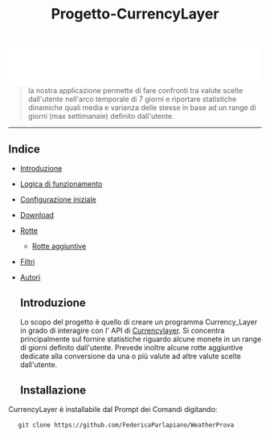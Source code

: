 <h1 align="center"> Progetto-CurrencyLayer</h1>
<h1 align="center"> <img src="currencylayer_logo.png"
  width=auto
  height=auto
  style="float:left;"> 
      </h1>
      
>la nostra applicazione permette di fare  confronti tra valute scelte dall'utente nell'arco temporale di 7 giorni e riportare statistiche dinamiche quali media e varianza delle stesse in base ad un range di giorni (max settimanale) definito dall'utente.
  ***
  
  ## Indice
  * [Introduzione](#introduzione)

* [Logica di funzionamento](#logica-di-funzionamento)

* [Configurazione iniziale](#configurazione-iniziale)

* [Download](#download)

* [Rotte](#rotte)
   * [Rotte aggiuntive](#rotte-aggiuntive)

* [Filtri](#filtri)

* [Autori](#autori)


  ## Introduzione
  <a align="center">Lo scopo del progetto è quello di creare un programma Currency_Layer in grado di interagire con l' API di  <a href="https://currencylayer.com/"      target="_blank">Currencylayer</a>.
  Si concentra principalmente sul fornire statistiche riguardo alcune monete in un range di giorni definito dall'utente. 
  Prevede inoltre alcune rotte aggiuntive dedicate alla conversione da una o più valute ad altre valute  scelte dall'utente.</a>
  
  ## Installazione
<a align="center">CurrencyLayer è installabile dal Prompt dei Comandi digitando:  
```
git clone https://github.com/FedericaParlapiano/WeatherProva     
```
  
  </a>
  


